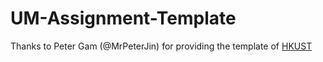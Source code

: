 # UM-Assignment-Template
Thanks to Peter Gam (@MrPeterJin) for providing the template of [HKUST](https://hkust.edu.hk/zh-hans)
